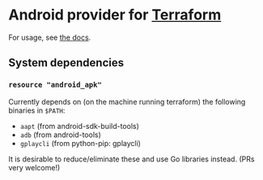 # Android provider for [Terraform](https://terraform.io)

For usage, see [the docs](https://registry.terraform.io/providers/OJFord/android/latest/docs).

## System dependencies

### `resource "android_apk"`

Currently depends on (on the machine running terraform) the following binaries in `$PATH`:
- `aapt` (from android-sdk-build-tools)
- `adb` (from android-tools)
- `gplaycli` (from python-pip: gplaycli)

It is desirable to reduce/eliminate these and use Go libraries instead. (PRs very welcome!)
